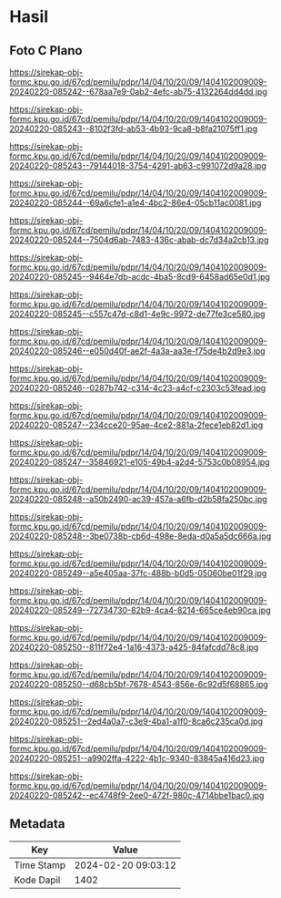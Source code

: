 # Hasil

## Foto C Plano

https://sirekap-obj-formc.kpu.go.id/67cd/pemilu/pdpr/14/04/10/20/09/1404102009009-20240220-085242--678aa7e9-0ab2-4efc-ab75-4132264dd4dd.jpg

https://sirekap-obj-formc.kpu.go.id/67cd/pemilu/pdpr/14/04/10/20/09/1404102009009-20240220-085243--8102f3fd-ab53-4b93-9ca8-b8fa21075ff1.jpg

https://sirekap-obj-formc.kpu.go.id/67cd/pemilu/pdpr/14/04/10/20/09/1404102009009-20240220-085243--79144018-3754-4291-ab63-c991072d9a28.jpg

https://sirekap-obj-formc.kpu.go.id/67cd/pemilu/pdpr/14/04/10/20/09/1404102009009-20240220-085244--69a6cfe1-a1e4-4bc2-86e4-05cb11ac0081.jpg

https://sirekap-obj-formc.kpu.go.id/67cd/pemilu/pdpr/14/04/10/20/09/1404102009009-20240220-085244--7504d6ab-7483-436c-abab-dc7d34a2cb13.jpg

https://sirekap-obj-formc.kpu.go.id/67cd/pemilu/pdpr/14/04/10/20/09/1404102009009-20240220-085245--9464e7db-acdc-4ba5-8cd9-6458ad65e0d1.jpg

https://sirekap-obj-formc.kpu.go.id/67cd/pemilu/pdpr/14/04/10/20/09/1404102009009-20240220-085245--c557c47d-c8d1-4e9c-9972-de77fe3ce580.jpg

https://sirekap-obj-formc.kpu.go.id/67cd/pemilu/pdpr/14/04/10/20/09/1404102009009-20240220-085246--e050d40f-ae2f-4a3a-aa3e-f75de4b2d9e3.jpg

https://sirekap-obj-formc.kpu.go.id/67cd/pemilu/pdpr/14/04/10/20/09/1404102009009-20240220-085246--0287b742-c314-4c23-a4cf-c2303c53fead.jpg

https://sirekap-obj-formc.kpu.go.id/67cd/pemilu/pdpr/14/04/10/20/09/1404102009009-20240220-085247--234cce20-95ae-4ce2-881a-2fece1eb82d1.jpg

https://sirekap-obj-formc.kpu.go.id/67cd/pemilu/pdpr/14/04/10/20/09/1404102009009-20240220-085247--35846921-e105-49b4-a2d4-5753c0b08954.jpg

https://sirekap-obj-formc.kpu.go.id/67cd/pemilu/pdpr/14/04/10/20/09/1404102009009-20240220-085248--a50b2490-ac39-457a-a6fb-d2b58fa250bc.jpg

https://sirekap-obj-formc.kpu.go.id/67cd/pemilu/pdpr/14/04/10/20/09/1404102009009-20240220-085248--3be0738b-cb6d-498e-8eda-d0a5a5dc666a.jpg

https://sirekap-obj-formc.kpu.go.id/67cd/pemilu/pdpr/14/04/10/20/09/1404102009009-20240220-085249--a5e405aa-37fc-488b-b0d5-05060be01f29.jpg

https://sirekap-obj-formc.kpu.go.id/67cd/pemilu/pdpr/14/04/10/20/09/1404102009009-20240220-085249--72734730-82b9-4ca4-8214-665ce4eb90ca.jpg

https://sirekap-obj-formc.kpu.go.id/67cd/pemilu/pdpr/14/04/10/20/09/1404102009009-20240220-085250--811f72e4-1a16-4373-a425-84fafcdd78c8.jpg

https://sirekap-obj-formc.kpu.go.id/67cd/pemilu/pdpr/14/04/10/20/09/1404102009009-20240220-085250--d68cb5bf-7678-4543-856e-6c92d5f68865.jpg

https://sirekap-obj-formc.kpu.go.id/67cd/pemilu/pdpr/14/04/10/20/09/1404102009009-20240220-085251--2ed4a0a7-c3e9-4ba1-a1f0-8ca6c235ca0d.jpg

https://sirekap-obj-formc.kpu.go.id/67cd/pemilu/pdpr/14/04/10/20/09/1404102009009-20240220-085251--a9902ffa-4222-4b1c-9340-83845a416d23.jpg

https://sirekap-obj-formc.kpu.go.id/67cd/pemilu/pdpr/14/04/10/20/09/1404102009009-20240220-085242--ec4748f9-2ee0-472f-980c-4714bbe1bac0.jpg


## Metadata

| Key        | Value               |
| ---------- | ------------------- |
| Time Stamp | 2024-02-20 09:03:12 |
| Kode Dapil | 1402                |




